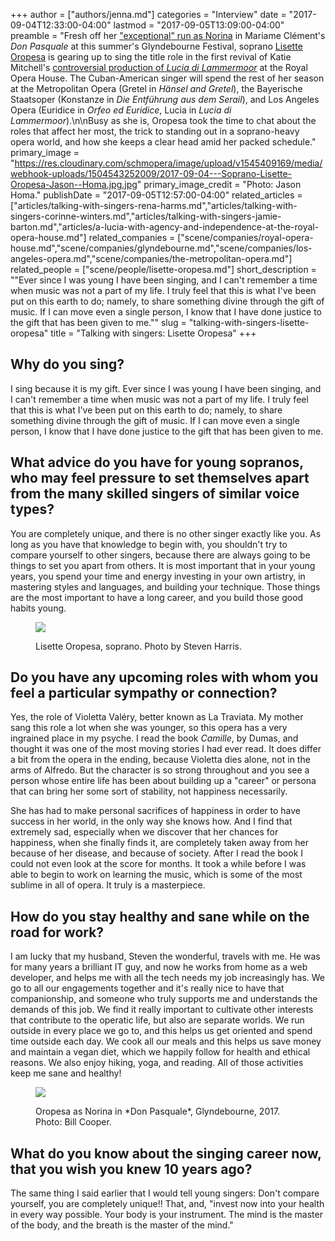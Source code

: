 +++
author = ["authors/jenna.md"]
categories = "Interview"
date = "2017-09-04T12:33:00-04:00"
lastmod = "2017-09-05T13:09:00-04:00"
preamble = "Fresh off her [\"exceptional\" run as Norina](https://lisetteoropesa.com/career/2017/glyndebourne-don-pasquale) in Mariame Clément's *Don Pasquale* at this summer's Glyndebourne Festival, soprano [Lisette Oropesa](/scene/people/lisette-oropesa/) is gearing up to sing the title role in the first revival of Katie Mitchell's [controversial production of *Lucia di Lammermoor*](/in-review-lucia-di-lammermoor-at-roh/) at the Royal Opera House. The Cuban-American singer will spend the rest of her season at the Metropolitan Opera (Gretel in *Hänsel and Gretel*), the Bayerische Staatsoper (Konstanze in *Die Entführung aus dem Serail*), and Los Angeles Opera (Euridice in *Orfeo ed Euridice*, Lucia in *Lucia di Lammermoor*).\n\nBusy as she is, Oropesa took the time to chat about the roles that affect her most, the trick to standing out in a soprano-heavy opera world, and how she keeps a clear head amid her packed schedule."
primary_image = "https://res.cloudinary.com/schmopera/image/upload/v1545409169/media/webhook-uploads/1504543252009/2017-09-04---Soprano-Lisette-Oropesa-Jason--Homa.jpg.jpg"
primary_image_credit = "Photo: Jason Homa."
publishDate = "2017-09-05T12:57:00-04:00"
related_articles = ["articles/talking-with-singers-rena-harms.md","articles/talking-with-singers-corinne-winters.md","articles/talking-with-singers-jamie-barton.md","articles/a-lucia-with-agency-and-independence-at-the-royal-opera-house.md"]
related_companies = ["scene/companies/royal-opera-house.md","scene/companies/glyndebourne.md","scene/companies/los-angeles-opera.md","scene/companies/the-metropolitan-opera.md"]
related_people = ["scene/people/lisette-oropesa.md"]
short_description = "&quot;Ever since I was young I have been singing, and I can&#039;t remember a time when music was not a part of my life.  I truly feel that this is what I&#039;ve been put on this earth to do; namely, to share something divine through the gift of music.  If I can move even a single person, I know that I have done justice to the gift that has been given to me.&quot;"
slug = "talking-with-singers-lisette-oropesa"
title = "Talking with singers: Lisette Oropesa"
+++

## Why do you sing?

I sing because it is my gift.  Ever since I was young I have been singing, and I can't remember a time when music was not a part of my life.  I truly feel that this is what I've been put on this earth to do; namely, to share something divine through the gift of music.  If I can move even a single person, I know that I have done justice to the gift that has been given to me.  

## What advice do you have for young sopranos, who may feel pressure to set themselves apart from the many skilled singers of similar voice types?

You are completely unique, and there is no other singer exactly like you.  As long as you have that knowledge to begin with, you shouldn't try to compare yourself to other singers, because there are always going to be things to set you apart from others.  It is most important that in your young years, you spend your time and energy investing in your own artistry, in mastering styles and languages, and building your technique.  Those things are the most important to have a long career, and you build those good habits young.  

<figure data-type="image">

![](https://res.cloudinary.com/schmopera/image/upload/v1545409169/media/webhook-uploads/1504543284112/2017-09-04---lisette-oropesa-new-orleans--Steven-Harris.jpg.jpg)
<figcaption>Lisette Oropesa, soprano. Photo by Steven Harris.</figcaption>
</figure>

## Do you have any upcoming roles with whom you feel a particular sympathy or connection?

Yes, the role of Violetta Valéry, better known as La Traviata.  My mother sang this role a lot when she was younger, so this opera has a very ingrained place in my psyche.  I read the book *Camille*, by Dumas, and thought it was one of the most moving stories I had ever read.  It does differ a bit from the opera in the ending, because Violetta dies alone, not in the arms of Alfredo.  But the character is so strong throughout and you see a person whose entire life has been about building up a "career" or persona that can bring her some sort of stability, not happiness necessarily. 

She has had to make personal sacrifices of happiness in order to have success in her world, in the only way she knows how.  And I find that extremely sad, especially when we discover that her chances for happiness, when she finally finds it, are completely taken away from her because of her disease, and because of society.  After I read the book I could not even look at the score for months.  It took a while before I was able to begin to work on learning the music, which is some of the most sublime in all of opera.  It truly is a masterpiece.  

## How do you stay healthy and sane while on the road for work?

I am lucky that my husband, Steven the wonderful, travels with me.  He was for many years a brilliant IT guy, and now he works from home as a web developer, and helps me with all the tech needs my job increasingly has.  We go to all our engagements together and it's really nice to have that companionship, and someone who truly supports me and understands the demands of this job.  We find it really important to cultivate other interests that contribute to the operatic life, but also are separate worlds.  We run outside in every place we go to, and this helps us get oriented and spend time outside each day.  We cook all our meals and this helps us save money and maintain a vegan diet, which we happily follow for health and ethical reasons.  We also enjoy hiking, yoga, and reading.  All of those activities keep me sane and healthy!

<figure data-type="image">

![](https://res.cloudinary.com/schmopera/image/upload/v1545409169/media/webhook-uploads/1504543290452/2017-09-04---Don-pasquale-glyndebourne-lisette-oropesa_verylarge-Bill--Cooper.jpg.jpg)
<figcaption>Oropesa as Norina in *Don Pasquale*, Glyndebourne, 2017. Photo: Bill Cooper.</figcaption>
</figure>

## What do you know about the singing career now, that you wish you knew 10 years ago?

The same thing I said earlier that I would tell young singers:  Don't compare yourself, you are completely unique!!  That, and, "invest now into your health in every way possible. Your body is your instrument. The mind is the master of the body, and the breath is the master of the mind."
